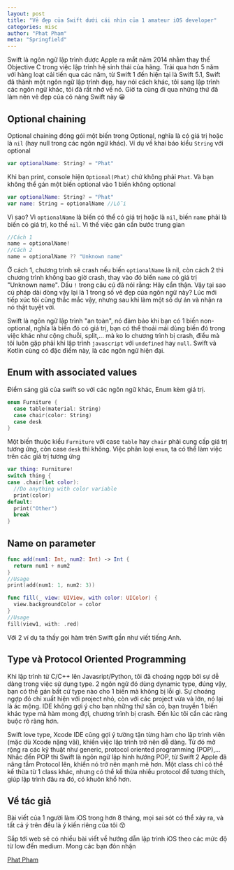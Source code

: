 ```yaml
---
layout: post
title: "Vẻ đẹp của Swift dưới cái nhìn của 1 amateur iOS developer"
categories: misc
author: "Phat Pham"
meta: "Springfield"
---
```


Swift là ngôn ngữ lập trình được Apple ra mắt năm 2014 nhằm thay thế Objective C trong việc lập trình hệ sinh thái của hãng. Trải qua hơn 5 năm với hàng loạt cải tiến qua các năm, từ Swift 1 đến hiện tại là Swift 5.1, Swift đã thành một ngôn ngữ lập trình đẹp, hay nói cách khác, tôi sang lập trình các ngôn ngữ khác, tôi đã rất nhớ về nó. Giờ ta cùng đi qua những thứ đã làm nên vẻ đẹp của cô nàng Swift này 😀

## Optional chaining
Optional chaining đóng gói một biến trong Optional, nghĩa là có giá trị hoặc là `nil` (hay null trong các ngôn ngữ khác). Ví dụ về khai báo kiểu `String` với optional
```swift
var optionalName: String? = "Phat"
```
Khi bạn print, console hiện `Optional(Phat)` chứ không phải `Phat`. Và bạn không thể gán một biến optional vào 1 biến không optional
```swift
var optionalName: String? = "Phat"
var name: String = optionalName //Lỗi
```
Vì sao? Vì `optionalName` là biến có thể có giá trị hoặc là `nil`, biến `name` phải là biến có giá trị, ko thể `nil`. Vì thế việc gán cần bước trung gian
```swift
//Cách 1
name = optionalName!
//Cách 2
name = optionalName ?? "Unknown name"
```
Ở cách 1, chương trình sẽ crash nếu biến `optionalName` là nil, còn cách 2 thì chương trình không bao giờ crash, thay vào đó biến `name` có giá trị "Unknown name". Dấu `!` trong câu cú đã nói rằng: Hãy cẩn thận. Vậy tại sao cú pháp dài dòng vậy lại là 1 trong số vẻ đẹp của ngôn ngữ này? Lúc mới tiếp xúc tôi cũng thắc mắc vậy, nhưng sau khi làm một số dự án và nhận ra nó thật tuyệt vời.

Swift là ngôn ngữ lập trình "an toàn", nó đảm bảo khi bạn có 1 biến non-optional, nghĩa là biến đó có giá trị, bạn có thể thoải mái dùng biến đó trong việc khác như cộng chuỗi, split,... mà ko lo chương trình bị crash, điều mà tôi luôn gặp phải khi lập trình `javascript` với `undefined` hay `null`. Swift và Kotlin cùng có đặc điểm này, là các ngôn ngữ hiện đại.

## Enum with associated values
Điểm sáng giá của swift so với các ngôn ngữ khác, Enum kèm giá trị.
```swift
enum Furniture {
  case table(material: String)
  case chair(color: String)
  case desk
}
```
Một biến thuộc kiểu `Furniture` với case `table` hay `chair` phải cung cấp giá trị tương ứng, còn case `desk` thì không. Việc phân loại `enum`, ta có thể làm việc trên các giá trị tương ứng
```swift
var thing: Furniture!
switch thing {
case .chair(let color):
  //Do anything with color variable
  print(color)
default:
  print("Other")
  break
}
```

## Name on parameter
```swift
func add(num1: Int, num2: Int) -> Int {
  return num1 + num2
}
//Usage
print(add(num1: 1, num2: 3))

func fill(_ view: UIView, with color: UIColor) {
  view.backgroundColor = color
}
//Usage
fill(view1, with: .red)
```
Với 2 ví dụ ta thấy gọi hàm trên Swift gần như viết tiếng Anh. 

## Type và Protocol Oriented Programming
Khi lập trình từ C/C++ lên Javasript/Python, tôi đã choáng ngợp bởi sự dễ dàng trong việc sử dụng type. 2 ngôn ngữ đó dùng dynamic type, đúng vậy, bạn có thể gán bất cứ type nào cho 1 biến mà không bị lỗi gì. Sự choáng ngợp đó chỉ xuất hiện với project nhỏ, còn với các project vừa và lớn, nó lại là ác mộng. IDE không gợi ý cho bạn những thứ sẵn có, bạn truyền 1 biến khác type mà hàm mong đợi, chương trình bị crash. Đến lúc tôi cần các ràng buộc rõ ràng hơn.

Swift love type, Xcode IDE cũng gợi ý tường tận từng hàm cho lập trình viên (mặc dù Xcode nặng vãi), khiến việc lập trình trở nên dễ dàng. Từ đó mở rộng ra các kỹ thuật như generic, protocol oriented programming (POP),... Nhắc đến POP thì Swift là ngôn ngữ lập hình hướng POP, từ Swift 2 Apple đã nâng tầm Protocol lên, khiến nó trở nên mạnh mẽ hơn. Một class chỉ có thể kế thừa từ 1 class khác, nhưng có thể kế thừa nhiều protocol để tương thích, giúp lập trình đâu ra đó, có khuôn khổ hơn. 

## Về tác giả
Bài viết của 1 người làm iOS trong hơn 8 tháng, mọi sai sót có thể xảy ra, và tất cả ý trên đều là ý kiến riêng của tôi 😙

Sắp tới web sẽ có nhiều bài viết về hướng dẫn lập trình iOS theo các mức độ từ low đến medium. Mong các bạn đón nhận

[Phat Pham](https://facebook.com/phthphat)